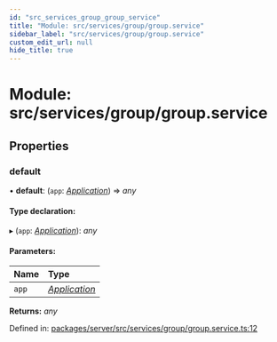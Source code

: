 ```yaml
---
id: "src_services_group_group_service"
title: "Module: src/services/group/group.service"
sidebar_label: "src/services/group/group.service"
custom_edit_url: null
hide_title: true
---
```


# Module: src/services/group/group.service

## Properties

### default

• **default**: (`app`: [*Application*](src_declarations.md#application)) => *any*

#### Type declaration:

▸ (`app`: [*Application*](src_declarations.md#application)): *any*

#### Parameters:

Name | Type |
:------ | :------ |
`app` | [*Application*](src_declarations.md#application) |

**Returns:** *any*

Defined in: [packages/server/src/services/group/group.service.ts:12](https://github.com/xr3ngine/xr3ngine/blob/66a84a950/packages/server/src/services/group/group.service.ts#L12)
